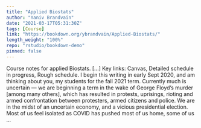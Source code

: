 ```yaml
---
title: "Applied Biostats"
author: "Yaniv Brandvain"
date: "2021-03-17T05:31:30Z"
tags: [Course]
link: "https://bookdown.org/ybrandvain/Applied-Biostats/"
length_weight: "100%"
repo: "rstudio/bookdown-demo"
pinned: false
---
```


Course notes for applied Biostats. [...] Key links: Canvas, Detailed schedule in progress, Rough schedule. I begin this writing in early Sept 2020, and am thinking about you, my students for the fall 2021 term. Currently much is uncertain — we are beginning a term in the wake of George Floyd’s murder [among many others], which has resulted in protests, uprisings, rioting and armed confrontation between protesters, armed citizens and police. We are in the midst of an uncertain economy, and a vicious presidential election. Most of us feel isolated as COVID has pushed most of us home, some of us  ...
